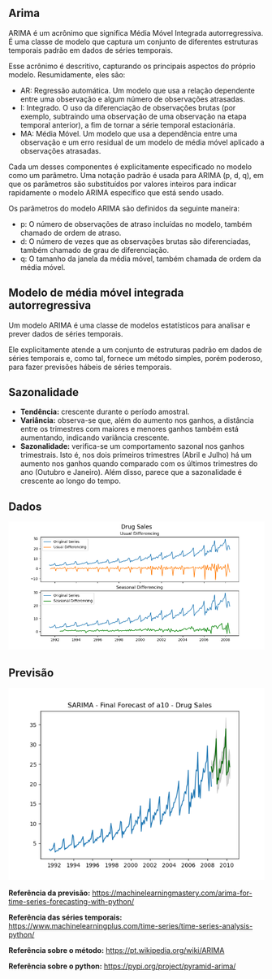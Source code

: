 ## Arima

ARIMA é um acrônimo que significa Média Móvel Integrada autorregressiva. É uma classe de modelo que captura um conjunto de diferentes estruturas temporais padrão em dados de séries temporais.

Esse acrônimo é descritivo, capturando os principais aspectos do próprio modelo. Resumidamente, eles são:
  - AR: Regressão automática. Um modelo que usa a relação dependente entre uma observação e algum número de observações atrasadas.
  - I: Integrado. O uso da diferenciação de observações brutas (por exemplo, subtraindo uma observação de uma observação na etapa temporal anterior), a fim de tornar a série temporal estacionária.
  - MA: Média Móvel. Um modelo que usa a dependência entre uma observação e um erro residual de um modelo de média móvel aplicado a observações atrasadas.

Cada um desses componentes é explicitamente especificado no modelo como um parâmetro. Uma notação padrão é usada para ARIMA (p, d, q), em que os parâmetros são substituídos por valores inteiros para indicar rapidamente o modelo ARIMA específico que está sendo usado.

Os parâmetros do modelo ARIMA são definidos da seguinte maneira:

  - p: O número de observações de atraso incluídas no modelo, também chamado de ordem de atraso.
  - d: O número de vezes que as observações brutas são diferenciadas, também chamado de grau de diferenciação.
  - q: O tamanho da janela da média móvel, também chamada de ordem da média móvel.

## Modelo de média móvel integrada autorregressiva

Um modelo ARIMA é uma classe de modelos estatísticos para analisar e prever dados de séries temporais.

Ele explicitamente atende a um conjunto de estruturas padrão em dados de séries temporais e, como tal, fornece um método simples, porém poderoso, para fazer previsões hábeis de séries temporais.

## Sazonalidade

  - <b>Tendência:</b> crescente durante o período amostral.
  - <b>Variância:</b> observa-se que, além do aumento nos ganhos, a distância entre os trimestres com maiores e menores ganhos também está aumentando, indicando variância crescente.
  - <b>Sazonalidade:</b> verifica-se um comportamento sazonal nos ganhos trimestrais. Isto é, nos dois primeiros trimestres (Abril e Julho) há um aumento nos ganhos quando comparado com os últimos trimestres do ano (Outubro e Janeiro). Além disso, parece que a sazonalidade é crescente ao longo do tempo.


## Dados

<img src="https://raw.githubusercontent.com/vinhali/advanced_monitoring/master/arima/img/data.png">

## Previsão

<img src="https://raw.githubusercontent.com/vinhali/advanced_monitoring/master/arima/img/arima.png">

<b>Referência da previsão:</b> https://machinelearningmastery.com/arima-for-time-series-forecasting-with-python/

<b>Referência das séries temporais:</b> https://www.machinelearningplus.com/time-series/time-series-analysis-python/

<b>Referência sobre o método:</b> https://pt.wikipedia.org/wiki/ARIMA

<b>Referência sobre o python:</b> https://pypi.org/project/pyramid-arima/
